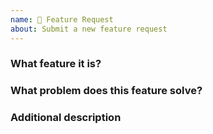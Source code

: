```yaml
---
name: 🍭 Feature Request
about: Submit a new feature request
---
```


<!--
Please ensure no relevant content in [documentation](https://docs.rsshub.app/en) and [issue](https://github.com/DIYgod/RSSHub/issues), and provide all the information required by this template
Otherwise issue will be closed immediately
-->

### What feature it is?

### What problem does this feature solve?

### Additional description
